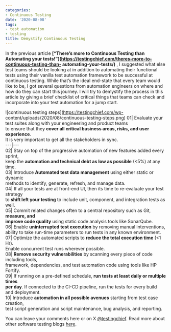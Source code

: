 ```yaml
---
categories:
- Continuous Testing
date: '2020-08-08'
tags:
- test automation
- testing
title: Demystify Continuous Testing
---
```


In the previous article **[“There’s more to Continuous Testing than Automating
your tests!”](https://testingchief.com/theres-more-to-continuous-testing-than-
automating-your-tests/)** , I suggested what else test teams should be looking
at in addition to automating their functional tests using their vanilla test
automation framework to be successful at continuous testing. While that’s the
ideal end-state that every team would like to be, I got several questions from
automation engineers on where and how do they can start this journey. I will
try to demystify the process in this article by giving a brief checklist of
critical things that teams can check and incorporate into your test automation
for a jump start.

![continuous testing steps](https://testingchief.com/wp-
content/uploads/2020/08/continuous-testing-steps.png) 01| Evaluate your test
suites along with your engineering and product teams  
to ensure that they **cover all critical business areas, risks, and user
experience**.  
It is very important to get all the stakeholders in sync.  
---|---  
02| Stay on top of the progressive automation of new features added every
sprint,  
keep the **automation and technical debt as low as possible** (<5%) at any
time.  
03| Introduce **Automated test data management** using either static or
dynamic  
methods to identify, generate, refresh, and manage data.  
04| If all your tests are at front-end UI, then its time to re-evaluate your
test strategy  
to **shift left your testing** to include unit, component, and integration
tests as well.  
05| Commit related changes often to a central repository such as Git,
**measure, and**  
**improve code quality** using static code analysis tools like SonarQube.  
06| Enable **uninterrupted test execution** by removing manual interventions,  
ability to take run-time parameters to run tests in any known environment.  
07| Optimize the automated scripts to **reduce the total execution time** (<1
Hr).  
Enable concurrent test runs wherever possible.  
08| **Remove security vulnerabilities** by scanning every piece of code
including tools,  
framework, dependencies, and test automation code using tools like HP Fortify.  
09| If running on a pre-defined schedule, **run tests at least daily or
multiple times**  
**per day**. If connected to the CI-CD pipeline, run the tests for every build  
and deployment.  
10| Introduce **automation in all possible avenues** starting from test case
creation,  
test script generation and script maintenance, bug analysis, and reporting.  
  
You can leave your comments here or on X
[@testingchief](https://x.com/testingchief). Read more about other
software testing blogs [here](https://skthetester.github.io/).